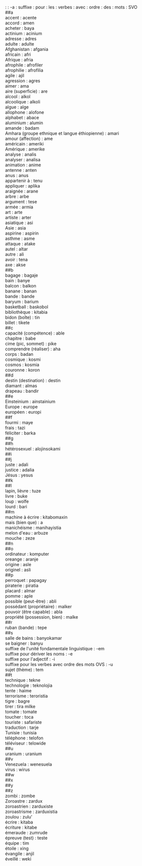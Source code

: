 : : -a : suffixe : pour : les : verbes : avec : ordre : des : mots : SVO  
##a  
accent : acente  
accord : amen  
acheter : baya  
actinium : acinium  
adresse : adres  
adulte : adulte  
Afghanistan : afgania  
africain : afri  
Afrique : afria  
afrophile : afrofiler  
afrophilie : afrofilia  
agile : ajil  
agression : agres  
aimer : ama  
aire (superficie) : are  
alcool : alkol  
alcoolique : alkoli  
algue : alge  
allophone : alofone  
alphabet : abace  
aluminium : alumin  
amande : badam  
Amhara (groupe ethnique et langue éthiopienne) : amari  
amour (affection) : ame  
américain : ameriki  
Amérique : amerike  
analyse : analis  
analyser : analisa  
animation : anime  
antenne : anten  
anus : anus  
appartenir à : tenu  
appliquer : aplika  
araignée : arane  
arbre : arbe  
argument : tese  
armée : armia  
art : arte  
artiste : arter  
asiatique : asi  
Asie : asia  
aspirine : aspirin  
asthme : asme  
attaque : atake  
autel : altar  
autre : ali  
avoir : tena  
axe : akse  
##b  
bagage : bagaje  
bain : banye  
balcon : balkon  
banane : banan  
bande : bande  
baryum : barium  
basketball : baskobol  
bibliothèque : kitabia  
bidon (boîte) : tin  
billet : tikete  
##c  
capacité (compétence) : able  
chapitre : babe  
cime (pic, sommet) : pike  
comprendre (réaliser) : aha  
corps : badan  
cosmique : kosmi  
cosmos : kosmia  
couronne : koron  
##d  
destin (destination) : destin  
diamant : almas  
drapeau : bandir  
##e  
Einsteinium : ainstainium  
Europe : europe  
européen : europi  
##f  
fourmi : maye  
frais : tazi  
féliciter : barka  
##g  
##h  
hétérosexuel : alojinsokami  
##i  
##j  
juste : adali  
justice : adalia  
Jésus : yesus  
##k  
##l  
lapin, lièvre : tuze  
livre : buke  
loup : wolfe  
lourd : bari  
##m  
machine à écrire : kitabomaxin  
mais (bien que) : a  
manichéisme : manihayistia  
melon d'eau : arbuze  
mouche : zeze  
##n  
##o  
ordinateur : komputer  
oreange : aranje  
origine : asle  
originel : asli  
##p  
perroquet : papagay  
piraterie : piratia  
placard : almar  
pomme : aple  
possible (peut-être) : abli  
possédant (propriétaire) : malker  
pouvoir (être capable) : abla  
propriété (possession, bien) : malke  
##r  
ruban (bande) : tepe  
##s  
salle de bains : banyokamar  
se baigner : banyu  
suffixe de l'unité fondamentale linguistique : -em  
suffixe pour dériver les noms : -e  
suffixe pour l'adjectif : -i  
suffixe pour les verbes avec ordre des mots OVS : -u  
sujet (thème) : tem  
##t  
technique : tekne  
technologie : teknolojia  
tente : haime  
terrorisme : teroristia  
tigre : bagre  
tirer : tira milke  
tomate : tomate  
toucher : toca  
touriste : safariste  
traduction : tarje  
Tunisie : tunisia  
téléphone : telofon  
téléviseur : telowide  
##u  
uranium : uranium  
##v  
Venezuela : wenesuela  
virus : wirus  
##w  
##x  
##y  
##z  
zombi : zombe  
Zoroastre : zardux  
zoroastrien : zarduxiste  
zoroastrisme : zarduxistia  
zoulou : zulu'  
écrire : kitaba  
écriture : kitabe  
émeraude : zumrude  
épreuve (test) : teste  
équipe : tim  
étoile : xing  
évangile : anjil  
éveillé : weki  
